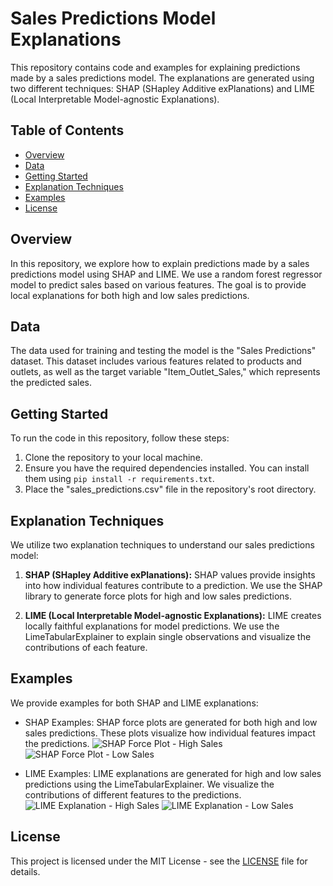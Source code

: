 # Sales Predictions Model Explanations

This repository contains code and examples for explaining predictions made by a sales predictions model. The explanations are generated using two different techniques: SHAP (SHapley Additive exPlanations) and LIME (Local Interpretable Model-agnostic Explanations).

## Table of Contents

- [Overview](#overview)
- [Data](#data)
- [Getting Started](#getting-started)
- [Explanation Techniques](#explanation-techniques)
- [Examples](#examples)
- [License](#license)

## Overview

In this repository, we explore how to explain predictions made by a sales predictions model using SHAP and LIME. We use a random forest regressor model to predict sales based on various features. The goal is to provide local explanations for both high and low sales predictions.

## Data

The data used for training and testing the model is the "Sales Predictions" dataset. This dataset includes various features related to products and outlets, as well as the target variable "Item_Outlet_Sales," which represents the predicted sales.

## Getting Started

To run the code in this repository, follow these steps:

1. Clone the repository to your local machine.
2. Ensure you have the required dependencies installed. You can install them using `pip install -r requirements.txt`.
3. Place the "sales_predictions.csv" file in the repository's root directory.

## Explanation Techniques

We utilize two explanation techniques to understand our sales predictions model:

1. **SHAP (SHapley Additive exPlanations):** SHAP values provide insights into how individual features contribute to a prediction. We use the SHAP library to generate force plots for high and low sales predictions.

2. **LIME (Local Interpretable Model-agnostic Explanations):** LIME creates locally faithful explanations for model predictions. We use the LimeTabularExplainer to explain single observations and visualize the contributions of each feature.

## Examples

We provide examples for both SHAP and LIME explanations:

- SHAP Examples: SHAP force plots are generated for both high and low sales predictions. These plots visualize how individual features impact the predictions.
![SHAP Force Plot - High Sales](high_sales_shap_force_plot.png)
![SHAP Force Plot - Low Sales](low_sales_shap_force_plot.png)

- LIME Examples: LIME explanations are generated for high and low sales predictions using the LimeTabularExplainer. We visualize the contributions of different features to the predictions.
![LIME Explanation - High Sales](high_sales_lime_explanation.png)
![LIME Explanation - Low Sales](low_sales_lime_explanation.png)

## License

This project is licensed under the MIT License - see the [LICENSE](LICENSE) file for details.

